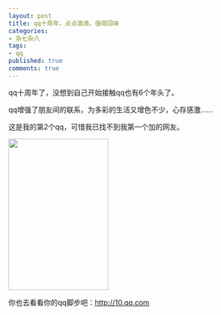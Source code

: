 ```yaml
---
layout: post
title: qq十周年，点点滴滴，值得回味
categories:
- 杂七杂八
tags:
- qq
published: true
comments: true
---
```

<p>qq十周年了，没想到自己开始接触qq也有6个年头了。</p>

<p>qq增强了朋友间的联系，为多彩的生活又增色不少，心存感激……</p>

<p>这是我的第2个qq，可惜我已找不到我第一个加的网友。</p>

<p><a href="{{site.url}}/media/2008/11/yn9_xfu12lcf4a2o.jpg"><img class="alignnone size-medium wp-image-266" title="yn9_xfu12lcf4a2o" src="{{site.url}}/media/2008/11/yn9_xfu12lcf4a2o-198x300.jpg" alt="" width="198" height="300" /></a></p>

<p>你也去看看你的qq脚步吧：<a href="http://10.qq.com" target="_blank">http://10.qq.com</a></p>
